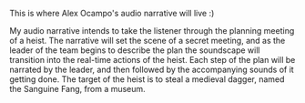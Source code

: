 This is where Alex Ocampo's audio narrative will live :)

My audio narrative intends to take the listener through the planning meeting of a heist. The narrative will set the scene of a secret meeting, and as the leader of the team begins to describe the plan the soundscape will transition into the real-time actions of the heist. Each step of the plan will be narrated by the leader, and then followed by the accompanying sounds of it getting done. The target of the heist is to steal a medieval dagger, named the Sanguine Fang, from a museum.
